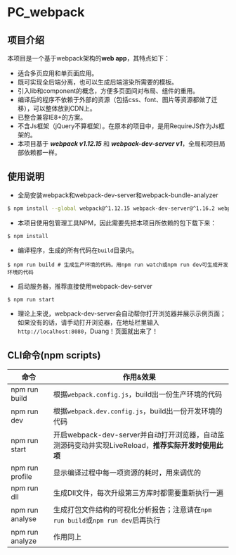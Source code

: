 # PC_webpack

## 项目介绍
本项目是一个基于webpack架构的**web app**，其特点如下：
- 适合多页应用和单页面应用。
- 既可实现全后端分离，也可以生成后端渲染所需要的模板。
- 引入lib和component的概念，方便多页面间对布局、组件的重用。
- 编译后的程序不依赖于外部的资源（包括css、font、图片等资源都做了迁移），可以整体放到CDN上。
- 已整合兼容IE8+的方案。
- 不含Js框架（jQuery不算框架）。在原本的项目中，是用RequireJS作为Js框架的。
- 本项目基于 ***webpack v1.12.15*** 和 ***webpack-dev-server v1***，全局和项目局部依赖都一样。

## 使用说明
- 全局安装webpack和webpack-dev-server和webpack-bundle-analyzer
```bash
$ npm install --global webpack@^1.12.15 webpack-dev-server@^1.16.2 webpack-bundle-analyzer@^2.1.1
```

- 本项目使用包管理工具NPM，因此需要先把本项目所依赖的包下载下来：
```
$ npm install
```

- 编译程序，生成的所有代码在`build`目录内。
```
$ npm run build # 生成生产环境的代码。用npm run watch或npm run dev可生成开发环境的代码
```

- 启动服务器，推荐直接使用webpack-dev-server
```
$ npm run start
```

- 理论上来说，webpack-dev-server会自动帮你打开浏览器并展示示例页面；如果没有的话，请手动打开浏览器，在地址栏里输入`http://localhost:8080`，Duang！页面就出来了！

## CLI命令(npm scripts)
| 命令            | 作用&效果          |
| --------------- | ------------- |
| npm run build   | 根据`webpack.config.js`，build出一份生产环境的代码 |
| npm run dev     | 根据`webpack.dev.config.js`，build出一份开发环境的代码 |
| npm run start   | 开启webpack-dev-server并自动打开浏览器，自动监测源码变动并实现LiveReload，**推荐实际开发时使用此项** |
| npm run profile | 显示编译过程中每一项资源的耗时，用来调优的 |
| npm run dll     | 生成Dll文件，每次升级第三方库时都需要重新执行一遍 |
| npm run analyse  | 生成打包文件结构的可视化分析报告；注意请在`npm run build`或`npm run dev`后再执行 |
| npm run analyze | 作用同上 |
